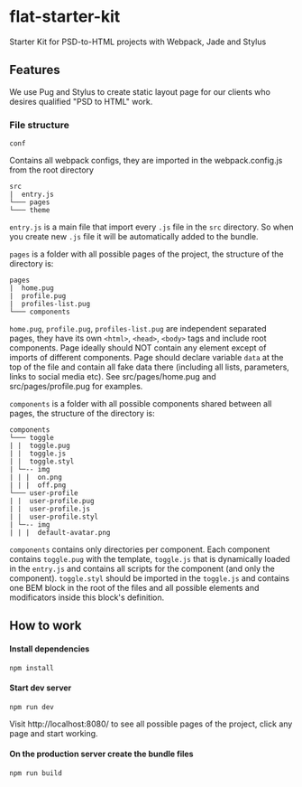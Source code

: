 # flat-starter-kit
Starter Kit for PSD-to-HTML projects with Webpack, Jade and Stylus

## Features
We use Pug and Stylus to create static layout page for our clients who desires qualified "PSD to HTML" work. 
### File structure
```
conf
```
Contains all webpack configs, they are imported in the webpack.config.js from the root directory

```
src
|  entry.js
└─── pages
└─── theme
```
`entry.js` is a main file that import every `.js` file in the `src` directory. So when you create new `.js` file it will be automatically added to the bundle.

`pages` is a folder with all possible pages of the project, the structure of the directory is:

```
pages
|  home.pug
|  profile.pug
|  profiles-list.pug
└─── components
```
`home.pug`, `profile.pug`, `profiles-list.pug` are independent separated pages, they have its own `<html>`, `<head>`, `<body>` tags and include root components. Page ideally should NOT contain any element except of imports of different components. Page should declare variable `data` at the top of the file and contain all fake data there (including all lists, parameters, links to social media etc). See src/pages/home.pug and src/pages/profile.pug for examples.

`components` is a folder with all possible components shared between all pages, the structure of the directory is:
```
components
└─── toggle
| |  toggle.pug
| |  toggle.js
| |  toggle.styl
| └─-- img
| | |  on.png
| | |  off.png
└─── user-profile
| |  user-profile.pug
| |  user-profile.js
| |  user-profile.styl
| └─-- img
| | |  default-avatar.png
```
`components` contains only directories per component. Each component contains `toggle.pug` with the template, `toggle.js` that is dynamically loaded in the `entry.js` and contains all scripts for the component (and only the component). `toggle.styl` should be imported in the `toggle.js` and contains one BEM block in the root of the files and all possible elements and modificators inside this block's definition.

## How to work
#### Install dependencies
```
npm install
```

#### Start dev server
```
npm run dev
```

Visit http://localhost:8080/ to see all possible pages of the project, click any page and start working.

#### On the production server create the bundle files
```
npm run build
```